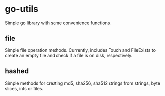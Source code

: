 go-utils
========

Simple go library with some convenience functions.

file
--------

Simple file operation methods.  Currently, includes Touch and FileExists to create an empty file and check if a file is on disk, respectively.


hashed
--------

Simple methods for creating md5, sha256, sha512 strings from strings, byte slices, ints or files.
